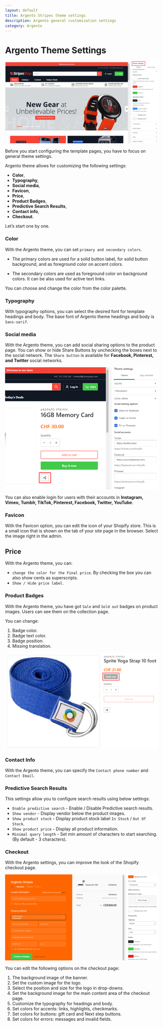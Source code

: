 ```yaml
---
layout: default
title: Argento Stripes theme settings
description: Argento general customization settings
category: Argento
---
```


# Argento Theme Settings

![shopify theme general settings](/images/shopify/theme-settings.png)

Before you start configuring the template pages, you have to focus on general theme settings. 

Argento theme allows for customizing the following settings:

- **Color**,
- **Typography**,
- **Social media**,
- **Favicon**,
- **Price**,
- **Product Badges**,
- **Predictive Search Results**,
- **Contact info**,
- **Checkout**.

Let’s start one by one.

### Color

With the Argento theme, you can set `primary and secondary colors`. 

 - The primary colors are used for a solid button label, for solid button background, and as foreground color on accent colors.

 - The secondary colors are used as foreground color on background colors. It can be also used for active text links.

You can choose and change the color from the color palette. 

### Typography

With typography options, you can select the desired font for template headings and body. The base font of Argento theme headings and body is `Sans-serif`. 

### Social media

With the Argento theme, you can add social sharing options to the product page. You can show or hide Share Buttons by unchecking the boxes next to the social network. The `Share button` is available for **Facebook, Pinterest, and Twitter** social networks.

![shopify theme general settings](/images/shopify/social.png)

You can also enable login for users with their accounts in **Instagram, Vimeo, Tumblr, TikTok, Pinterest, Facebook, Twitter, YouTube**.

### Favicon

With the Favicon option, you can edit the icon of your Shopify store. This is a small icon that is shown on the tab of your site page in the browser. Select the image right in the admin.

## Price

With the Argento theme, you can:
- `change the color for the Final price`. By checking the box you can also show cents as superscripts.
- `Show / Hide price label`.

### Product Badges

With the Argento theme, you have got `Sale` and `Sold out` badges on product images. Users can see them on the collection page. 

You can change:

 1. Badge color.
 2. Badge text color.
 3. Badge position.
 4. Missing translation.

![shopify theme general settings](/images/shopify/badge-soldout.png)

### Contact Info

With the Argento theme, you can specify the `Contact phone number` and `Contact Email`.

### Predictive Search Results

This settings allow you to configure search results using below settings:
- `Enable predictive search` - Enable / Disable Predictive search results.
- `Show vendor` - Display vendor below the product images.
- `Show product stock` - Display product stock label `In Stock` / `Out Of Stock`.
- `Show product price` - Display all product information.
- `Minimal query length` - Set min amount of characters to start searching. (By default - 3 characters).

### Checkout

With the Argento settings, you can improve the look of the Shopify checkout page.

![shopify theme general settings](/images/shopify/checkout.png)

You can edit the following options on the checkout page:

 1. The background image of the banner.
 2. Set the custom image for the logo.
 3. Select the position and size for the logo in drop-downs.
 4. Set the background image for the main content area of the checkout page.
 5. Customize the typography for headings and body.
 6. Set colors for accents: links, highlights, checkmarks.
 7. Set colors for buttons: gift card and Next step buttons.
 8. Set colors for errors: messages and invalid fields.
